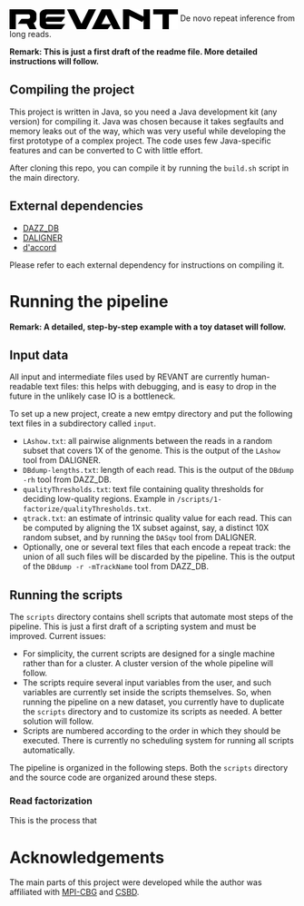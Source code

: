 <img align="center" src="./logo.png" width="297" height="35"/>
De novo repeat inference from long reads.


**Remark: This is just a first draft of the readme file. More detailed instructions will follow.**


## Compiling the project

This project is written in Java, so you need a Java development kit (any version) for compiling it. Java was chosen because it takes segfaults and memory leaks out of the way, which was very useful while developing the first prototype of a complex project. The code uses few Java-specific features and can be converted to C with little effort.

After cloning this repo, you can compile it by running the `build.sh` script in the main directory.

## External dependencies

* [DAZZ_DB](https://github.com/thegenemyers/DAZZ_DB) 
* [DALIGNER](https://github.com/thegenemyers/DALIGNER)
* [d'accord](https://gitlab.com/german.tischler/daccord)

Please refer to each external dependency for instructions on compiling it.



# Running the pipeline

**Remark: A detailed, step-by-step example with a toy dataset will follow.**

## Input data

All input and intermediate files used by REVANT are currently human-readable text files: this helps with debugging, and is easy to drop in the future in the unlikely case IO is a bottleneck. 

To set up a new project, create a new emtpy directory and put the following text files in a subdirectory called `input`.

* `LAshow.txt`: all pairwise alignments between the reads in a random subset that covers 1X of the genome. This is the output of the `LAshow` tool from DALIGNER.
* `DBdump-lengths.txt`: length of each read. This is the output of the `DBdump -rh` tool from DAZZ_DB.
* `qualityThresholds.txt`: text file containing quality thresholds for deciding low-quality regions. Example in `/scripts/1-factorize/qualityThresholds.txt`.
* `qtrack.txt`: an estimate of intrinsic quality value for each read. This can be computed by aligning the 1X subset against, say, a distinct 10X random subset, and by running the `DASqv` tool from DALIGNER.
* Optionally, one or several text files that each encode a repeat track: the union of all such files will be discarded by the pipeline. This is the output of the `DBdump -r -mTrackName` tool from DAZZ_DB.

## Running the scripts

The `scripts` directory contains shell scripts that automate most steps of the pipeline. This is just a first draft of a scripting system and must be improved. Current issues:

* For simplicity, the current scripts are designed for a single machine rather than for a cluster. A cluster version of the whole pipeline will follow.
* The scripts require several input variables from the user, and such variables are currently set inside the scripts themselves. So, when running the pipeline on a new dataset, you currently have to duplicate the `scripts` directory and to customize its scripts as needed. A better solution will follow.
* Scripts are numbered according to the order in which they should be executed. There is currently no scheduling system for running all scripts automatically.

The pipeline is organized in the following steps. Both the `scripts` directory and the source code are organized around these steps. 

### Read factorization

This is the process that 



# Acknowledgements

The main parts of this project were developed while the author was affiliated with [MPI-CBG](https://www.mpi-cbg.de/home/) and [CSBD](http://www.csbdresden.de).
